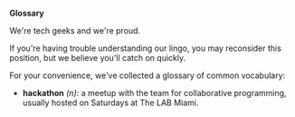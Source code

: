 **Glossary**

We're tech geeks and we're proud.

If you're having trouble understanding our lingo, you may reconsider this position, but we believe you'll catch on quickly.

For your convenience, we've collected a glossary of common vocabulary:

* **hackathon** *(n)*: a meetup with the team for collaborative programming, usually hosted on Saturdays at The LAB Miami.
